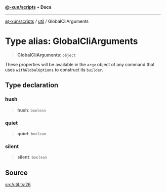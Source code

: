 [**@-xun/scripts**](../../README.md) • **Docs**

***

[@-xun/scripts](../../README.md) / [util](../README.md) / GlobalCliArguments

# Type alias: GlobalCliArguments

> **GlobalCliArguments**: `object`

These properties will be available in the `argv` object of any command that
uses `withGlobalOptions` to construct its `builder`.

## Type declaration

### hush

> **hush**: `boolean`

### quiet

> **quiet**: `boolean`

### silent

> **silent**: `boolean`

## Source

[src/util.ts:26](https://github.com/Xunnamius/xscripts/blob/b453fa840778101fac1e5f79d0e006f610b3882e/src/util.ts#L26)
